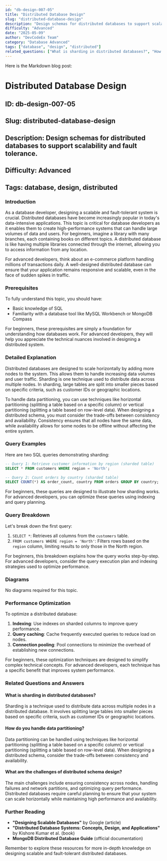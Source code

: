 ```yaml
---
id: "db-design-007-05"
title: "Distributed Database Design"
slug: "distributed-database-design"
description: "Design schemas for distributed databases to support scalability and fault tolerance."
difficulty: "Advanced"
date: "2025-05-09"
author: "DevCodeEx Team"
category: "Database Advanced"
tags: ["database", "design", "distributed"]
related_questions: ["What is sharding in distributed databases?", "How do you handle data partitioning?", "What are the challenges of distributed schema design?"]
---
```


Here is the Markdown blog post:

# Distributed Database Design
## ID: db-design-007-05
## Slug: distributed-database-design
## Description: Design schemas for distributed databases to support scalability and fault tolerance.
## Difficulty: Advanced
## Tags: database, design, distributed

### Introduction

As a database developer, designing a scalable and fault-tolerant system is crucial. Distributed databases have become increasingly popular in today's data-intensive applications. This topic is critical for database developers as it enables them to create high-performance systems that can handle large volumes of data and users. For beginners, imagine a library with many branches, each containing books on different topics. A distributed database is like having multiple libraries connected through the internet, allowing you to access information from any location.

For advanced developers, think about an e-commerce platform handling millions of transactions daily. A well-designed distributed database can ensure that your application remains responsive and scalable, even in the face of sudden spikes in traffic.

### Prerequisites

To fully understand this topic, you should have:

* Basic knowledge of SQL
* Familiarity with a database tool like MySQL Workbench or MongoDB Compass

For beginners, these prerequisites are simply a foundation for understanding how databases work. For advanced developers, they will help you appreciate the technical nuances involved in designing a distributed system.

### Detailed Explanation

Distributed databases are designed to scale horizontally by adding more nodes to the system. This allows them to handle increasing data volumes and user traffic. Sharding is one technique used to distribute data across multiple nodes. In sharding, large tables are split into smaller pieces based on specific criteria, such as customer IDs or geographic locations.

To handle data partitioning, you can use techniques like horizontal partitioning (splitting a table based on a specific column) or vertical partitioning (splitting a table based on row-level data). When designing a distributed schema, you must consider the trade-offs between consistency and availability. Consistency ensures that all nodes have the same data, while availability allows for some nodes to be offline without affecting the entire system.

### Query Examples

Here are two SQL queries demonstrating sharding:
```sql
-- Query 1: Retrieve customer information by region (sharded table)
SELECT * FROM customers WHERE region = 'North';
```

```sql
-- Query 2: Count orders by country (sharded table)
SELECT COUNT(*) AS order_count, country FROM orders GROUP BY country;
```
For beginners, these queries are designed to illustrate how sharding works. For advanced developers, you can optimize these queries using indexing and query planning.

### Query Breakdown

Let's break down the first query:
1. `SELECT *`: Retrieves all columns from the `customers` table.
2. `FROM customers WHERE region = 'North'`: Filters rows based on the `region` column, limiting results to only those in the North region.

For beginners, this breakdown explains how the query works step-by-step. For advanced developers, consider the query execution plan and indexing strategies used to optimize performance.

### Diagrams

No diagrams required for this topic.

### Performance Optimization

To optimize a distributed database:

1. **Indexing**: Use indexes on sharded columns to improve query performance.
2. **Query caching**: Cache frequently executed queries to reduce load on nodes.
3. **Connection pooling**: Pool connections to minimize the overhead of establishing new connections.

For beginners, these optimization techniques are designed to simplify complex technical concepts. For advanced developers, each technique has a specific benefit that improves system performance.

### Related Questions and Answers

#### What is sharding in distributed databases?

Sharding is a technique used to distribute data across multiple nodes in a distributed database. It involves splitting large tables into smaller pieces based on specific criteria, such as customer IDs or geographic locations.

#### How do you handle data partitioning?

Data partitioning can be handled using techniques like horizontal partitioning (splitting a table based on a specific column) or vertical partitioning (splitting a table based on row-level data). When designing a distributed schema, consider the trade-offs between consistency and availability.

#### What are the challenges of distributed schema design?

The main challenges include ensuring consistency across nodes, handling failures and network partitions, and optimizing query performance. Distributed databases require careful planning to ensure that your system can scale horizontally while maintaining high performance and availability.

### Further Reading

* **"Designing Scalable Databases"** by Google (article)
* **"Distributed Database Systems: Concepts, Design, and Applications"** by Kishore Kumar et al. (book)
* **MongoDB Distributed Database Guide** (official documentation)

Remember to explore these resources for more in-depth knowledge on designing scalable and fault-tolerant distributed databases.
